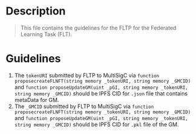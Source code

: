 # Description
> This file contains the guidelines for the FLTP for the Federated Learning Task (FLT).

# Guidelines
1. The `tokenURI` submitted by FLTP to MultiSigC via `function proposecreateFLNFT(string memory _tokenURI, string memory _GMCID)` and `function proposeUpdateGM(uint _pGI, string memory _tokenURI, string memory _GMCID)` should be IPFS CID for `.json` file that contains metaData for GM. 
2. The `_GMCID` submitted by FLTP to MultiSigC via `function proposecreateFLNFT(string memory _tokenURI, string memory _GMCID)` and `function proposeUpdateGM(uint _pGI, string memory _tokenURI, string memory _GMCID)` should be IPFS CID for `.pkl` file of the GM.